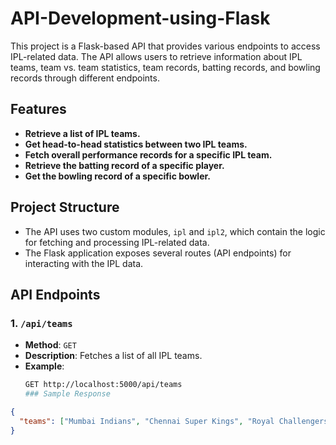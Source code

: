 # API-Development-using-Flask

This project is a Flask-based API that provides various endpoints to access IPL-related data. The API allows users to retrieve information about IPL teams, team vs. team statistics, team records, batting records, and bowling records through different endpoints.

## Features

- **Retrieve a list of IPL teams.**
- **Get head-to-head statistics between two IPL teams.**
- **Fetch overall performance records for a specific IPL team.**
- **Retrieve the batting record of a specific player.**
- **Get the bowling record of a specific bowler.**

## Project Structure

- The API uses two custom modules, `ipl` and `ipl2`, which contain the logic for fetching and processing IPL-related data.
- The Flask application exposes several routes (API endpoints) for interacting with the IPL data.

## API Endpoints

### 1. `/api/teams`
- **Method**: `GET`
- **Description**: Fetches a list of all IPL teams.
- **Example**:
  ```bash
  GET http://localhost:5000/api/teams
  ### Sample Response

```json
{
  "teams": ["Mumbai Indians", "Chennai Super Kings", "Royal Challengers Bangalore", ...]
}



